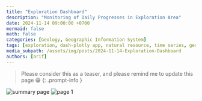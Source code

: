 ```yaml
---
title: "Exploration Dashboard"
description: "Monitoring of Daily Progresses in Exploration Area"
date: 2024-11-14 09:00:00 +0700
mermaid: false
math: false
categories: [Geology, Geographic Information System]
tags: [exploration, dash-plotly app, natural resource, time series, geographic information system]     # TAG names should always be lowercase
media_subpath: /assets/img/posts/2024-11-14-Exploration-Dashboard
authors: [arif]
---
```


> Please consider this as a teaser, and please remind me to update this page 😁
{: .prompt-info }


![summary page](Summary_Page.png)
![page 1](Page_1.png)
